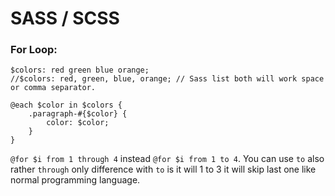 # SASS / SCSS

### For Loop:


```
$colors: red green blue orange;
//$colors: red, green, blue, orange; // Sass list both will work space or comma separator.

@each $color in $colors {
    .paragraph-#{$color} {
        color: $color;
    }
}
```

`@for $i from 1 through 4` instead `@for $i from 1 to 4`. You can use `to` also rather `through` only difference with `to` is it will 1 to 3 it will skip last one like normal programming language. 

